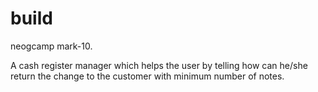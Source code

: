 # build
 neogcamp mark-10.

 A cash register manager which helps the user by telling how can he/she return the change to the customer with minimum number of notes.
